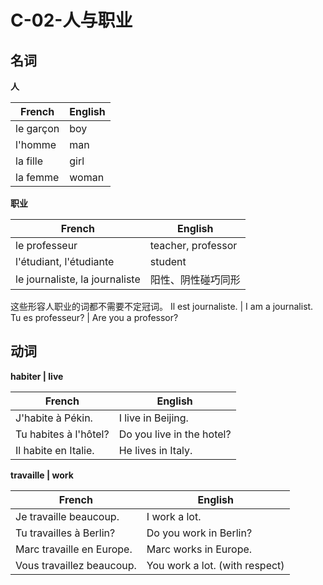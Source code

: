 ﻿# C-02-人与职业

## 名词

**人**

French | English
---- | ----
le garçon | boy
l'homme | man
la fille | girl
la femme | woman

**职业**

French | English
---- | ----
le professeur | teacher, professor
l'étudiant, l'étudiante | student
le journaliste, la journaliste | 阳性、阴性碰巧同形
这些形容人职业的词都不需要不定冠词。
Il est journaliste. | I am a journalist. 
Tu es professeur? | Are you a professor?

## 动词

**habiter | live**

French | English
---- | ----
J'habite à Pékin. | I live in Beijing.
Tu habites à l'hôtel? | Do you live in the hotel?
Il habite en Italie. | He lives in Italy.

**travaille | work**

French | English
---- | ----
Je travaille beaucoup. | I work a lot.
Tu travailles à Berlin? | Do you work in Berlin?
Marc travaille en Europe. | Marc works in Europe.
Vous travaillez beaucoup. | You work a lot. (with respect)
